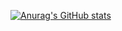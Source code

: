 [![Anurag's GitHub stats](https://github-readme-stats.vercel.app/api?username=suyoungjang)](https://github.com/anuraghazra/github-readme-stats)
